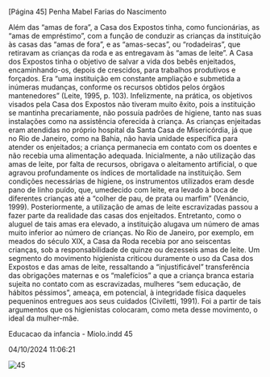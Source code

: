 [Página 45]
Penha Mabel Farias do Nascimento

Além das “amas de fora”, a Casa dos Expostos tinha, como funcionárias, as “amas de empréstimo”, com a função de conduzir as crianças
da instituição às casas das “amas de fora”, e as “amas-secas”, ou “rodadeiras”, que retiravam as crianças da roda e as entregavam às “amas de
leite”. A Casa dos Expostos tinha o objetivo de salvar a vida dos bebês
enjeitados, encaminhando-os, depois de crescidos, para trabalhos produtivos e forçados. Era “uma instituição em constante ampliação e
submetida a inúmeras mudanças, conforme os recursos obtidos pelos
órgãos mantenedores” (Leite, 1995, p. 103).
Infelizmente, na prática, os objetivos visados pela Casa dos
Expostos não tiveram muito êxito, pois a instituição se mantinha precariamente, não possuía padrões de higiene, tanto nas suas instalações
como na assistência oferecida à criança.
As crianças enjeitadas eram atendidas no próprio hospital da Santa
Casa de Misericórdia, já que no Rio de Janeiro, como na Bahia, não
havia unidade específica para atender os enjeitados; a criança permanecia em contato com os doentes e não recebia uma alimentação
adequada. Inicialmente, a não utilização das amas de leite, por falta
de recursos, obrigava o aleitamento artificial, o que agravou profundamente os índices de mortalidade na instituição. Sem condições necessárias de higiene, os instrumentos utilizados eram desde pano de
linho puído, que, umedecido com leite, era levado à boca de diferentes
crianças até a “colher de pau, de prata ou marfim” (Venâncio, 1999).
Posteriormente, a utilização de amas de leite escravizadas passou
a fazer parte da realidade das casas dos enjeitados. Entretanto, como
o aluguel de tais amas era elevado, a instituição alugava um número
de amas muito inferior ao número de crianças. No Rio de Janeiro, por
exemplo, em meados do século XIX, a Casa da Roda recebia por ano
seiscentas crianças, sob a responsabilidade de quinze ou dezesseis
amas de leite.
Um segmento do movimento higienista criticou duramente o uso
da Casa dos Expostos e das amas de leite, ressaltando a “injustificável”
transferência das obrigações maternas e os “malefícios” a que a criança
branca estaria sujeita no contato com as escravizadas, mulheres “sem
educação, de hábitos péssimos”, ameaça, em potencial, à integridade
física daqueles pequeninos entregues aos seus cuidados (Civiletti,
1991). Foi a partir de tais argumentos que os higienistas colocaram,
como meta desse movimento, o ideal da mulher-mãe.


Educacao da infancia - Miolo.indd 45

04/10/2024 11:06:21

![45](./img/page_45-01.jpg)
